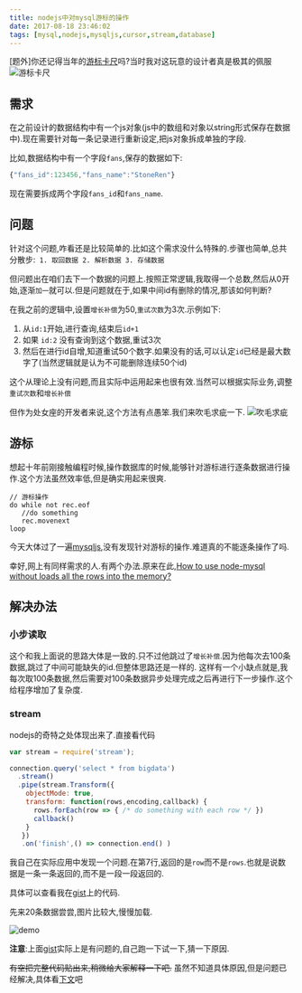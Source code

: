 ```yaml
---
title: nodejs中对mysql游标的操作
date: 2017-08-18 23:46:02
tags: [mysql,nodejs,mysqljs,cursor,stream,database]
---
```


[题外]你还记得当年的[游标卡尺](https://baike.baidu.com/item/游标卡尺/2768806?from=jsfun.info)吗?当时我对这玩意的设计者真是极其的佩服
![游标卡尺](http://s1.jiasucloud.com/blog/image/ybkc.jpg-s)

## 需求

在之前设计的数据结构中有一个js对象(js中的数组和对象以string形式保存在数据中).现在需要针对每一条记录进行重新设定,把js对象拆成单独的字段.

比如,数据结构中有一个字段`fans`,保存的数据如下:

```js
{"fans_id":123456,"fans_name":"StoneRen"}
```

现在需要拆成两个字段`fans_id`和`fans_name`.

## 问题

针对这个问题,咋看还是比较简单的.比如这个需求没什么特殊的.步骤也简单,总共分散步:` 1. 取回数据 2. 解析数据 3. 存储数据`

但问题出在咱们去下一个数据的问题上.按照正常逻辑,我取得一个总数,然后从0开始,逐渐`加一`就可以.但是问题就在于,如果中间id有删除的情况,那该如何判断?

在我之前的逻辑中,设置`增长补偿`为50,`重试次数`为3次.示例如下:

<!-- more -->

1. 从`id:1`开始,进行查询,结束后`id+1`
2. 如果 `id:2` 没有查询到这个数据,重试3次
3. 然后在进行id自增,知道重试50个数字.如果没有的话,可以认定`id`已经是最大数字了(当然逻辑就是认为不可能删除连续50个id)

这个从理论上没有问题,而且实际中运用起来也很有效.当然可以根据实际业务,调整`重试次数`和`增长补偿`

但作为处女座的开发者来说,这个方法有点愚笨.我们来吹毛求疵一下.
![吹毛求疵](http://s1.jiasucloud.com/blog/image/9150e4e5gw1fae0b431b7g204x04x0ul.gif-s)

## 游标

想起十年前刚接触编程时候,操作数据库的时候,能够针对游标进行逐条数据进行操作.这个方法虽然效率低,但是确实用起来很爽.

```
// 游标操作
do while not rec.eof
   //do something
   rec.movenext
loop
```

今天大体过了一遍[mysqljs](https://github.com/mysqljs/mysql),没有发现针对游标的操作.难道真的不能逐条操作了吗.

幸好,网上有同样需求的人.有两个办法.原来在此,[How to use node-mysql without loads all the rows into the memory?](https://stackoverflow.com/questions/36015279/how-to-use-node-mysql-without-loads-all-the-rows-into-the-memory)


## 解决办法

### 小步读取
这个和我上面说的思路大体是一致的.只不过他跳过了`增长补偿`.因为他每次去100条数据,跳过了中间可能缺失的id.但整体思路还是一样的.
这样有一个小缺点就是,我每次取100条数据,然后需要对100条数据异步处理完成之后再进行下一步操作.这个给程序增加了复杂度.

### stream

nodejs的奇特之处体现出来了.直接看代码

```js
var stream = require('stream');

connection.query('select * from bigdata')
  .stream()
  .pipe(stream.Transform({
    objectMode: true,
    transform: function(rows,encoding,callback) {
      rows.forEach(row => { /* do something with each row */ })
      callback()
    }
   })
   .on('finish',() => connection.end() )
```

我自己在实际应用中发现一个问题.在第7行,返回的是`row`而不是`rows`.也就是说数据是一条一条返回的,而不是一段一段返回的.

具体可以查看我在[gist](https://gist.github.com/StoneRen/b64ff25b43903616ae095dea1961fc8c)上的代码.

先来20条数据尝尝,图片比较大,慢慢加载.

![demo](http://s1.jiasucloud.com/blog/image/Kapture_2017-08-18.gif-s?e3)

**注意**:上面[gist](https://gist.github.com/StoneRen/b64ff25b43903616ae095dea1961fc8c)实际上是有问题的,自己跑一下试一下,猜一下原因.

<del>有空把完整代码贴出来,稍微给大家解释一下吧.</del> 虽然不知道具体原因,但是问题已经解决,具体看[下文](/archive/nodejs逐条修改mysql数据-下/)吧